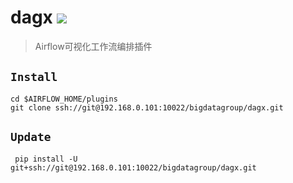 dagx
![](https://img.shields.io/badge/python%20-%203.7-brightgreen.svg)
========
> Airflow可视化工作流编排插件

## `Install`
```
cd $AIRFLOW_HOME/plugins
git clone ssh://git@192.168.0.101:10022/bigdatagroup/dagx.git
```

## `Update`
` pip install -U git+ssh://git@192.168.0.101:10022/bigdatagroup/dagx.git`

